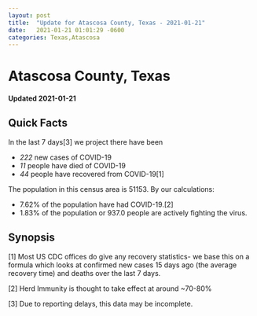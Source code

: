 ```yaml
---
layout: post
title:  "Update for Atascosa County, Texas - 2021-01-21"
date:   2021-01-21 01:01:29 -0600
categories: Texas,Atascosa
---
```


# Atascosa County, Texas
#### Updated 2021-01-21

## Quick Facts

In the last 7 days[3] we project there have been
- *222* new cases of COVID-19
- *11* people have died of COVID-19
- *44* people have recovered from COVID-19[1]

The population in this census area is 51153. By our calculations:
- 7.62% of the population have had COVID-19.[2]
- 1.83% of the population or 937.0 people are actively fighting the virus.

## Synopsis




[1] Most US CDC offices do give any recovery statistics- we base this on a formula which looks at confirmed new cases
15 days ago (the average recovery time) and deaths over the last 7 days.

[2] Herd Immunity is thought to take effect at around ~70-80%

[3] Due to reporting delays, this data may be incomplete.
 
    